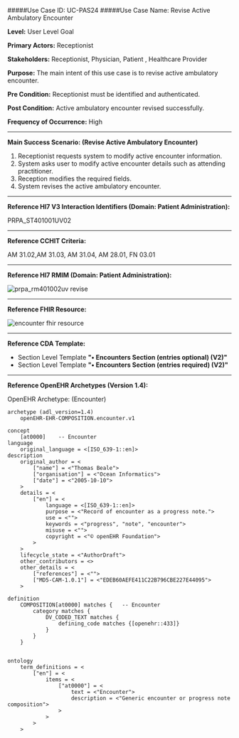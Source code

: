 #####Use Case ID: UC-PAS24
#####Use Case Name: Revise Active Ambulatory Encounter

**Level:**                     User Level Goal

**Primary Actors:**            Receptionist

**Stakeholders:**              Receptionist, Physician, Patient , Healthcare Provider

**Purpose:**                   The main intent of this use case is to revise active ambulatory encounter.

**Pre Condition:**             Receptionist must be identified and authenticated.

**Post Condition:**            Active ambulatory encounter revised successfully.

**Frequency of Occurrence:**   High
__________________________________________________________
**Main Success Scenario: (Revise Active Ambulatory Encounter)**

1. Receptionist requests system to modify active encounter information.
2. System asks user to modify active encounter details such as attending practitioner.
3. Reception modifies the required fields.
4. System revises the active ambulatory encounter.

________________________________________________________________________
**Reference Hl7 V3 Interaction Identifiers (Domain: Patient Administration):**

PRPA_ST401001UV02
_______________________________________________________________
**Reference CCHIT Criteria:**

AM 31.02,AM 31.03, AM 31.04, AM 28.01, FN 03.01
_______________________________________________________________
**Reference Hl7 RMIM (Domain: Patient Administration):**

![prpa_rm401002uv revise](https://f.cloud.github.com/assets/5391320/1295274/06d351ce-30aa-11e3-82fd-1163db6c7cfb.png)
_______________________________________________________________
**Reference FHIR Resource:**

![encounter fhir resource](https://f.cloud.github.com/assets/5391320/1295268/cb11790e-30a9-11e3-8af5-6e7bb9dfdbda.png)
_______________________________________________________________
**Reference CDA Template:**

* Section Level Template **"•	Encounters Section (entries optional) (V2)"**
* Section Level Template **"•	Encounters Section (entries required) (V2)"**
_______________________________________________________________
**Reference OpenEHR Archetypes (Version 1.4):**

OpenEHR Archetype: (Encounter)

``` Archetype
archetype (adl_version=1.4)
	openEHR-EHR-COMPOSITION.encounter.v1

concept
	[at0000]	-- Encounter
language
	original_language = <[ISO_639-1::en]>
description
	original_author = <
		["name"] = <"Thomas Beale">
		["organisation"] = <"Ocean Informatics">
		["date"] = <"2005-10-10">
	>
	details = <
		["en"] = <
			language = <[ISO_639-1::en]>
			purpose = <"Record of encounter as a progress note.">
			use = <"">
			keywords = <"progress", "note", "encounter">
			misuse = <"">
			copyright = <"© openEHR Foundation">
		>
	>
	lifecycle_state = <"AuthorDraft">
	other_contributors = <>
	other_details = <
		["references"] = <"">
		["MD5-CAM-1.0.1"] = <"EDEB60AEFE411C22B796CBE227E44095">
	>

definition
	COMPOSITION[at0000] matches {	-- Encounter
		category matches {
			DV_CODED_TEXT matches {
				defining_code matches {[openehr::433]}
			}
		}
	}


ontology
	term_definitions = <
		["en"] = <
			items = <
				["at0000"] = <
					text = <"Encounter">
					description = <"Generic encounter or progress note composition">
				>
			>
		>
	>
```





